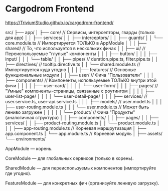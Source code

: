 # Cargodrom Frontend

https://TriviumStudio.github.io/cargodrom-frontend/

src/
├── app/
│   ├── core/                           // Сервисы, интерсепторы, гварды (только для app)
│   │   ├── services/
│   │   ├── interceptors/
│   │   ├── guards/
│   │   └── core.module.ts              // Импортируется ТОЛЬКО в AppModule
│   │
│   ├── shared/                         // То, что используется в нескольких фичах
│   │   ├── ui/                         // Переиспользуемые "глупые" компоненты
│   │   │   ├── button/
│   │   │   ├── input/
│   │   │   └── table/
│   │   ├── pipes/                      // duration.pipe.ts, filter.pipe.ts
│   │   ├── directives/                 // tooltip.directive.ts
│   │   └── shared.module.ts            // Импортируется куда угодно 
│   │
│   ├── features/                       // Основные функциональные модули
│   │   ├── user/                       // Фича "Пользователи"
│   │   │   ├── components/             // Компоненты, используемые ТОЛЬКО внутри этой фичи
│   │   │   │   ├── user-card/
│   │   │   │   └── user-form/
│   │   │   ├── pages/                  // "Умные" компоненты-страницы, связанные с роутингом
│   │   │   │   ├── user-list-page/
│   │   │   │   └── user-detail-page/
│   │   │   ├── services/               // user.service.ts, user-api.service.ts
│   │   │   ├── models/                 // user.model.ts
│   │   │   ├── user-routing.module.ts
│   │   │   └── user.module.ts          // Может быть лениво загружен
│   │   │
│   │   └── product/                    // Фича "Продукты" (аналогичная структура)
│   │       ├── components/
│   │       ├── pages/
│   │       ├── services/
│   │       ├── product-routing.module.ts
│   │       └── product.module.ts
│   │
│   ├── app-routing.module.ts           // Корневая маршрутизация
│   ├── app.component.ts
│   └── app.module.ts                   // Корневой модуль
│
├── assets/
└── environments/

AppModule — корень.

CoreModule — для глобальных сервисов (только в корень).

SharedModule — для переиспользуемых компонентов (импортируйте где угодно).

FeatureModule — для конкретных фич (организуйте ленивую загрузку).